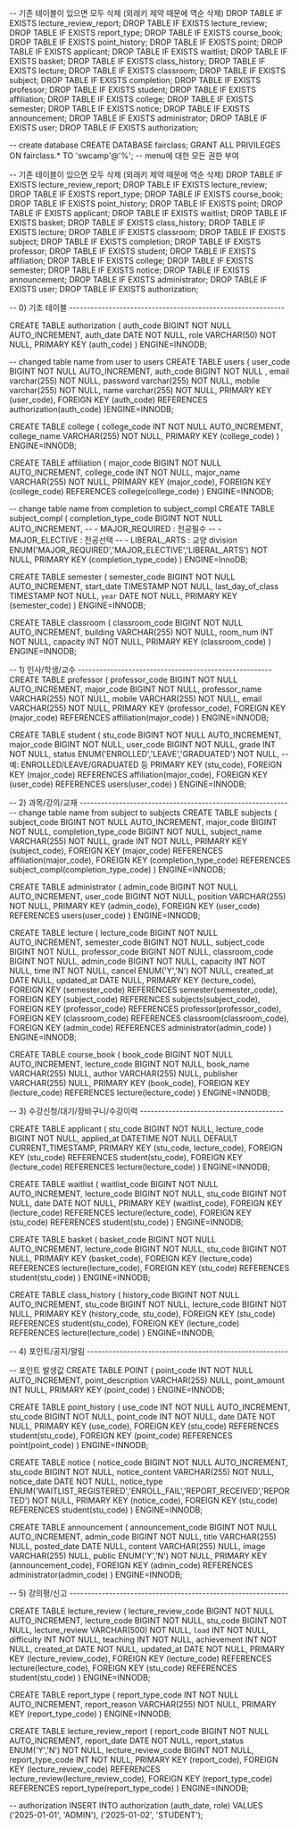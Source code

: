 -- 기존 테이블이 있으면 모두 삭제 (외래키 제약 때문에 역순 삭제) DROP TABLE IF EXISTS lecture_review_report; DROP TABLE IF EXISTS lecture_review; DROP TABLE IF EXISTS report_type; DROP TABLE IF EXISTS course_book; DROP TABLE IF EXISTS point_history; DROP TABLE IF EXISTS point; DROP TABLE IF EXISTS applicant; DROP TABLE IF EXISTS waitlist; DROP TABLE IF EXISTS basket; DROP TABLE IF EXISTS class_history; DROP TABLE IF EXISTS lecture; DROP TABLE IF EXISTS classroom; DROP TABLE IF EXISTS subject; DROP TABLE IF EXISTS completion; DROP TABLE IF EXISTS professor; DROP TABLE IF EXISTS student; DROP TABLE IF EXISTS affiliation; DROP TABLE IF EXISTS college; DROP TABLE IF EXISTS semester; DROP TABLE IF EXISTS notice; DROP TABLE IF EXISTS announcement; DROP TABLE IF EXISTS administrator; DROP TABLE IF EXISTS user; DROP TABLE IF EXISTS authorization;

-- create database
CREATE DATABASE fairclass; 
GRANT ALL PRIVILEGES ON fairclass.* TO 'swcamp'@'%';	-- menu에 대한 모든 권한 부여

-- 기존 테이블이 있으면 모두 삭제 (외래키 제약 때문에 역순 삭제)
DROP TABLE IF EXISTS lecture_review_report;
DROP TABLE IF EXISTS lecture_review;
DROP TABLE IF EXISTS report_type;
DROP TABLE IF EXISTS course_book;
DROP TABLE IF EXISTS point_history;
DROP TABLE IF EXISTS point;
DROP TABLE IF EXISTS applicant;
DROP TABLE IF EXISTS waitlist;
DROP TABLE IF EXISTS basket;
DROP TABLE IF EXISTS class_history;
DROP TABLE IF EXISTS lecture;
DROP TABLE IF EXISTS classroom;
DROP TABLE IF EXISTS subject;
DROP TABLE IF EXISTS completion;
DROP TABLE IF EXISTS professor;
DROP TABLE IF EXISTS student;
DROP TABLE IF EXISTS affiliation;
DROP TABLE IF EXISTS college;
DROP TABLE IF EXISTS semester;
DROP TABLE IF EXISTS notice;
DROP TABLE IF EXISTS announcement;
DROP TABLE IF EXISTS administrator;
DROP TABLE IF EXISTS user;
DROP TABLE IF EXISTS authorization;

-- 0) 기초 테이블  ------------------------------------------------------------

CREATE TABLE authorization (
  auth_code   BIGINT NOT NULL AUTO_INCREMENT,
  auth_date   DATE        NOT NULL,
  role        VARCHAR(50) NOT NULL,
  PRIMARY KEY (auth_code)
) ENGINE=INNODB;

-- changed table name from user to users
CREATE TABLE users (
	user_code	BIGINT	NOT NULL AUTO_INCREMENT,
	auth_code	BIGINT	NOT NULL ,
	email	varchar(255)	NOT NULL,
	password	varchar(255)	NOT NULL,
	mobile	varchar(255)	NOT NULL,
	name	varchar(255)	NOT NULL,
	PRIMARY KEY (user_code),
  FOREIGN KEY (auth_code) 
  REFERENCES authorization(auth_code)
)ENGINE=INNODB;

CREATE TABLE college (
  college_code INT NOT NULL AUTO_INCREMENT,
  college_name VARCHAR(255) NOT NULL,
  PRIMARY KEY (college_code)
) ENGINE=INNODB;

CREATE TABLE affiliation (
  major_code BIGINT NOT NULL AUTO_INCREMENT,
  college_code INT NOT NULL,
  major_name VARCHAR(255) NOT NULL,
  PRIMARY KEY (major_code),
  FOREIGN KEY (college_code) 
  REFERENCES college(college_code)
) ENGINE=INNODB;

-- change table name from completion to subject_compl
CREATE TABLE subject_compl (
  completion_type_code BIGINT NOT NULL AUTO_INCREMENT,
  --  - MAJOR_REQUIRED : 전공필수
  --  - MAJOR_ELECTIVE : 전공선택
  --  - LIBERAL_ARTS   : 교양
  division ENUM('MAJOR_REQUIRED','MAJOR_ELECTIVE','LIBERAL_ARTS') NOT NULL,
  PRIMARY KEY (completion_type_code)
) ENGINE=InnoDB;


CREATE TABLE semester (
  semester_code   BIGINT  NOT NULL AUTO_INCREMENT,
  start_date      TIMESTAMP  NOT NULL,
  last_day_of_class TIMESTAMP NOT NULL,
  `year`          DATE       NOT NULL,
  PRIMARY KEY (semester_code)
) ENGINE=INNODB;

CREATE TABLE classroom (
  classroom_code BIGINT   NOT NULL AUTO_INCREMENT,
  building       VARCHAR(255) NOT NULL,
  room_num       INT          NOT NULL,
  capacity       INT          NOT NULL,
  PRIMARY KEY (classroom_code)
) ENGINE=INNODB;

-- 1) 인사/학생/교수 ------------------------------------------------------
CREATE TABLE professor (
  professor_code BIGINT NOT NULL AUTO_INCREMENT,
  major_code     BIGINT NOT NULL,
  professor_name VARCHAR(255) NOT NULL,
  mobile         VARCHAR(255) NOT NULL,
  email          VARCHAR(255) NOT NULL,
  PRIMARY KEY (professor_code),
  FOREIGN KEY (major_code) REFERENCES affiliation(major_code)
) ENGINE=INNODB;

CREATE TABLE student (
  stu_code   BIGINT NOT NULL AUTO_INCREMENT,
  major_code BIGINT NOT NULL,
  user_code  BIGINT NOT NULL,
  grade      INT    NOT NULL,
  status     ENUM('ENROLLED','LEAVE','GRADUATED') NOT NULL,  -- 예: ENROLLED/LEAVE/GRADUATED 등
  PRIMARY KEY (stu_code),
  FOREIGN KEY (major_code) REFERENCES affiliation(major_code),
  FOREIGN KEY (user_code)  REFERENCES users(user_code)
) ENGINE=INNODB;

-- 2) 과목/강의/교재 ----------------------------------------------------------
-- change table name from subject to subjects
CREATE TABLE subjects (
  subject_code         BIGINT       NOT NULL AUTO_INCREMENT,
  major_code           BIGINT       NOT NULL,
  completion_type_code BIGINT       NOT NULL,
  subject_name         VARCHAR(255) NOT NULL,
  grade                INT          NOT NULL,
  PRIMARY KEY (subject_code),
  FOREIGN KEY (major_code) REFERENCES affiliation(major_code),
  FOREIGN KEY (completion_type_code) REFERENCES subject_compl(completion_type_code)
) ENGINE=INNODB;

CREATE TABLE administrator (
  admin_code BIGINT NOT NULL AUTO_INCREMENT,
  user_code  BIGINT NOT NULL,
  position   VARCHAR(255) NOT NULL,
  PRIMARY KEY (admin_code),
  FOREIGN KEY (user_code) REFERENCES users(user_code)
) ENGINE=INNODB;

CREATE TABLE lecture (
  lecture_code    BIGINT       NOT NULL AUTO_INCREMENT,
  semester_code   BIGINT       NOT NULL,
  subject_code    BIGINT       NOT NULL,
  professor_code  BIGINT       NOT NULL,
  classroom_code  BIGINT       NOT NULL,
  admin_code      BIGINT       NOT NULL,
  capacity        INT          NOT NULL,
  time            INT          NOT NULL,
  cancel          ENUM('Y','N') NOT NULL,
  created_at      DATE         NULL,
  updated_at      DATE         NULL,
  PRIMARY KEY (lecture_code),
  FOREIGN KEY (semester_code)  REFERENCES semester(semester_code),
  FOREIGN KEY (subject_code)   REFERENCES subjects(subject_code),
  FOREIGN KEY (professor_code) REFERENCES professor(professor_code),
  FOREIGN KEY (classroom_code) REFERENCES classroom(classroom_code),
  FOREIGN KEY (admin_code)     REFERENCES administrator(admin_code)
) ENGINE=INNODB;

CREATE TABLE course_book (
  book_code    BIGINT       NOT NULL AUTO_INCREMENT,
  lecture_code BIGINT       NOT NULL,
  book_name    VARCHAR(255) NULL,
  author       VARCHAR(255) NULL,
  publisher    VARCHAR(255) NULL,
  PRIMARY KEY (book_code),
  FOREIGN KEY (lecture_code) REFERENCES lecture(lecture_code)
) ENGINE=INNODB;

-- 3) 수강신청/대기/장바구니/수강이력 ----------------------------------------

CREATE TABLE applicant (
  stu_code     BIGINT NOT NULL,
  lecture_code BIGINT NOT NULL,
  applied_at   DATETIME NOT NULL DEFAULT CURRENT_TIMESTAMP,
  PRIMARY KEY (stu_code, lecture_code),
  FOREIGN KEY (stu_code)     REFERENCES student(stu_code),
  FOREIGN KEY (lecture_code) REFERENCES lecture(lecture_code)
) ENGINE=INNODB;

CREATE TABLE waitlist (
  waitlist_code BIGINT NOT NULL AUTO_INCREMENT,
  lecture_code  BIGINT NOT NULL,
  stu_code      BIGINT NOT NULL,
  date          DATE   NOT NULL,
  PRIMARY KEY (waitlist_code),
  FOREIGN KEY (lecture_code) REFERENCES lecture(lecture_code),
  FOREIGN KEY (stu_code)     REFERENCES student(stu_code)
) ENGINE=INNODB;

CREATE TABLE basket (
  basket_code  BIGINT NOT NULL AUTO_INCREMENT,
  lecture_code BIGINT NOT NULL,
  stu_code     BIGINT NOT NULL,
  PRIMARY KEY (basket_code),
  FOREIGN KEY (lecture_code) REFERENCES lecture(lecture_code),
  FOREIGN KEY (stu_code)     REFERENCES student(stu_code)
) ENGINE=INNODB;

CREATE TABLE class_history (
  history_code BIGINT NOT NULL AUTO_INCREMENT,
  stu_code     BIGINT NOT NULL,
  lecture_code BIGINT NOT NULL,
  PRIMARY KEY (history_code, stu_code),
  FOREIGN KEY (stu_code)     REFERENCES student(stu_code),
  FOREIGN KEY (lecture_code) REFERENCES lecture(lecture_code)
) ENGINE=INNODB;

-- 4) 포인트/공지/알림 --------------------------------------------------------

-- 포인트 발생값
CREATE TABLE POINT   (
  point_code        INT          NOT NULL AUTO_INCREMENT,
  point_description VARCHAR(255) NULL,
  point_amount      INT          NULL,
  PRIMARY KEY (point_code)
) ENGINE=INNODB;

CREATE TABLE point_history (
  use_code   INT    NOT NULL AUTO_INCREMENT,
  stu_code   BIGINT NOT NULL,
  point_code INT    NOT NULL,
  date       DATE   NOT NULL,
  PRIMARY KEY (use_code),
  FOREIGN KEY (stu_code)   REFERENCES student(stu_code),
  FOREIGN KEY (point_code) REFERENCES point(point_code)
) ENGINE=INNODB;

CREATE TABLE notice (
  notice_code    BIGINT       NOT NULL AUTO_INCREMENT,
  stu_code       BIGINT       NOT NULL,
  notice_content VARCHAR(255) NOT NULL,
  notice_date    DATE         NOT NULL,
  notice_type    ENUM('WAITLIST_REGISTERED','ENROLL_FAIL','REPORT_RECEIVED','REPORTED') NOT NULL,
  PRIMARY KEY (notice_code),
  FOREIGN KEY (stu_code) REFERENCES student(stu_code)
) ENGINE=INNODB;

CREATE TABLE announcement (
  announcement_code BIGINT       NOT NULL AUTO_INCREMENT,
  admin_code        BIGINT       NOT NULL,
  title             VARCHAR(255) NULL,
  posted_date       DATE         NULL,
  content           VARCHAR(255) NULL,
  image             VARCHAR(255) NULL,
  public            ENUM('Y','N') NOT NULL,
  PRIMARY KEY (announcement_code),
  FOREIGN KEY (admin_code) REFERENCES administrator(admin_code)
) ENGINE=INNODB;

-- 5) 강의평/신고 -------------------------------------------------------------

CREATE TABLE lecture_review (
  lecture_review_code BIGINT       NOT NULL AUTO_INCREMENT,
  lecture_code        BIGINT       NOT NULL,
  stu_code            BIGINT       NOT NULL,
  lecture_review      VARCHAR(500) NOT NULL,
  `load`              INT          NOT NULL,
  difficulty          INT          NOT NULL,
  teaching            INT          NOT NULL,
  achievement         INT          NOT NULL,
  created_at          DATE         NOT NULL,
  updated_at          DATE         NOT NULL,
  PRIMARY KEY (lecture_review_code),
  FOREIGN KEY (lecture_code) REFERENCES lecture(lecture_code),
  FOREIGN KEY (stu_code)     REFERENCES student(stu_code)
) ENGINE=INNODB;

CREATE TABLE report_type (
  report_type_code INT          NOT NULL AUTO_INCREMENT,
  report_reason    VARCHAR(255) NOT NULL,
  PRIMARY KEY (report_type_code)
) ENGINE=INNODB;

CREATE TABLE lecture_review_report (
  report_code         BIGINT       NOT NULL AUTO_INCREMENT,
  report_date         DATE         NOT NULL,
  report_status       ENUM('Y','N') NOT NULL,
  lecture_review_code BIGINT       NOT NULL,
  report_type_code    INT          NOT NULL,
  PRIMARY KEY (report_code),
  FOREIGN KEY (lecture_review_code) REFERENCES lecture_review(lecture_review_code),
  FOREIGN KEY (report_type_code)    REFERENCES report_type(report_type_code)
) ENGINE=INNODB;


-- authorization 
INSERT INTO authorization (auth_date, role) VALUES ('2025-01-01', 'ADMIN'), ('2025-01-02', 'STUDENT');


